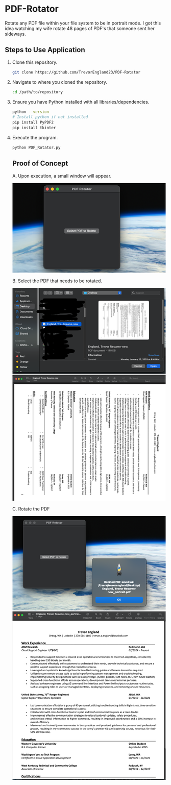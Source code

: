 # PDF-Rotator
Rotate any PDF file within your file system to be in portrait mode. I got this idea watching my wife rotate 48 pages of PDF's that someone sent her sideways.  

## Steps to Use Application  

1. Clone this repository.  
    ```bash
    git clone https://github.com/TrevorEngland23/PDF-Rotator
    ```  

2. Navigate to where you cloned the repository.  
    ```bash
    cd /path/to/repository
    ```  

3. Ensure you have Python installed with all libraries/dependencies.  
    ```bash
    python --version
    # Install python if not installed
    pip install PyPDF2
    pip install tkinter
    ```  

4. Execute the program.  
    ```bash
    python PDF_Rotator.py
    ```  

    ## Proof of Concept

    A. Upon execution, a small window will appear.  

    ![screenshot](images/gui.png)  

    B. Select the PDF that needs to be rotated.  

    ![screenshot](images/pdf-select.png)
    ![screenshot](images/original-pdf.png)  

    C. Rotate the PDF  

    ![screenshot](images/pdf-confirmation.png)  
    ![screenshot](images/pdf-rotated.png)  
